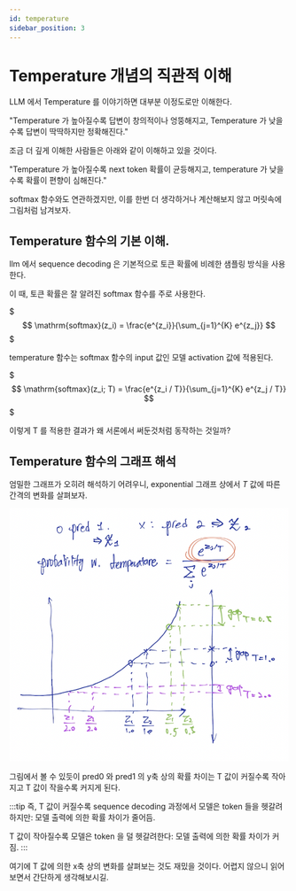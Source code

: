 ```yaml
---
id: temperature
sidebar_position: 3
---
```

# Temperature 개념의 직관적 이해

LLM 에서 Temperature 를 이야기하면 대부분 이정도로만 이해한다.

"Temperature 가 높아질수록 답변이 창의적이나 엉뚱해지고, Temperature 가 낮을수록 답변이 딱딱하지만 정확해진다."

조금 더 깊게 이해한 사람들은 아래와 같이 이해하고 있을 것이다.

"Temperature 가 높아질수록 next token 확률이 균등해지고, temperature 가 낮을수록 확률이 편향이 심해진다."

softmax 함수와도 연관하겠지만, 이를 한번 더 생각하거나 계산해보지 않고 머릿속에 그림처럼 남겨보자.

## Temperature 함수의 기본 이해.

llm 에서 sequence decoding 은 기본적으로 토큰 확률에 비례한 샘플링 방식을 사용한다.

이 때, 토큰 확률은 잘 알려진 softmax 함수를 주로 사용한다.

$$$
\mathrm{softmax}(z_i) = \frac{e^{z_i}}{\sum_{j=1}^{K} e^{z_j}}
$$$

temperature 함수는 softmax 함수의 input 값인 모델 activation 값에 적용된다. 

$$$
\mathrm{softmax}(z_i; T) = \frac{e^{z_i / T}}{\sum_{j=1}^{K} e^{z_j / T}}
$$$

이렇게 T 를 적용한 결과가 왜 서론에서 써둔것처럼 동작하는 것일까?

## Temperature 함수의 그래프 해석

엄밀한 그래프가 오히려 해석하기 어려우니, exponential 그래프 상에서 $T$ 값에 따른 간격의 변화를 살펴보자.

![alt text](image.png)

그림에서 볼 수 있듯이 pred0 와 pred1 의 y축 상의 확률 차이는 T 값이 커질수록 작아지고 T 값이 작을수록 커지게 된다.

:::tip
즉, T 값이 커질수록 sequence decoding 과정에서 모델은 token 들을 헷갈려하지만: 모델 출력에 의한 확률 차이가 줄어듬.

T 값이 작아질수록 모델은 token 을 덜 헷갈려한다: 모델 출력에 의한 확률 차이가 커짐.
:::

여기에 T 값에 의한 x축 상의 변화를 살펴보는 것도 재밌을 것이다. 어렵지 않으니 읽어보면서 간단하게 생각해보시길.